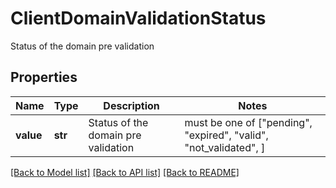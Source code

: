 # ClientDomainValidationStatus

Status of the domain pre validation

## Properties
Name | Type | Description | Notes
------------ | ------------- | ------------- | -------------
**value** | **str** | Status of the domain pre validation |  must be one of ["pending", "expired", "valid", "not_validated", ]

[[Back to Model list]](../README.md#documentation-for-models) [[Back to API list]](../README.md#documentation-for-api-endpoints) [[Back to README]](../README.md)


